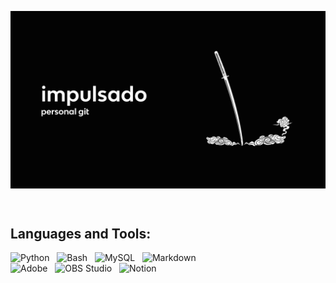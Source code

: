 <!-- Main GIF -->
<p><img align="center" src="https://github.com/impulsado/impulsado/blob/main/katana_pc_video.gif"/></p>

<br/>

<!-- Info -->
## Languages and Tools:
<p>
  <img alt="Python" src="https://img.shields.io/badge/Python-14354C.svg?logo=python&logoColor=white">
  &nbsp;
  <img alt="Bash" src="https://img.shields.io/badge/Bash-121011.svg?logo=gnu-bash&logoColor=white">
  &nbsp;
  <img alt="MySQL" src="https://img.shields.io/badge/MySQL-00f.svg?logo=mysql&logoColor=white">
  &nbsp;
  <img alt="Markdown" src="https://img.shields.io/badge/Markdown-000000.svg?logo=markdown&logoColor=white">
  
  <br/>
  
  <img alt="Adobe" src="https://img.shields.io/badge/Adobe-FF0000.svg?logo=adobe&logoColor=white">
  &nbsp;
  <img alt="OBS Studio" src="https://img.shields.io/badge/-OBS%20Studio-302E31?logo=obs-studio&logoColor=white">
  &nbsp;
  <img alt="Notion" src="https://img.shields.io/badge/Notion-010101.svg?logo=notion&logoColor=white">
</p>
